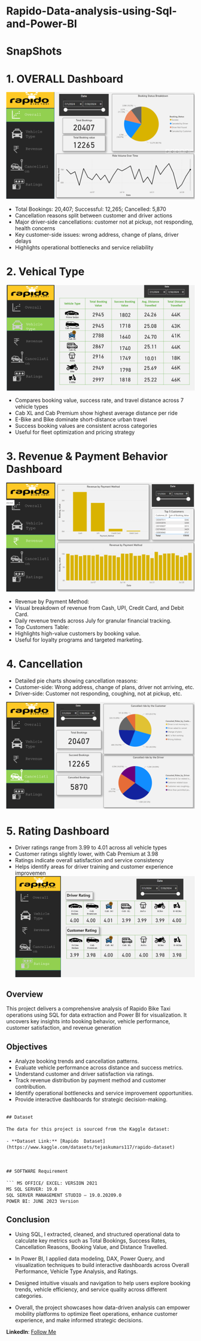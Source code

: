 # Rapido-Data-analysis-using-Sql-and-Power-BI

# SnapShots
# 1. OVERALL Dashboard

![](https://github.com/tktejas117/Rapido-Data-analysis-using-Sql-and-Power-BI/blob/main/Snapshots/Overall.png)

- Total Bookings: 20,407; Successful: 12,265; Cancelled: 5,870
- Cancellation reasons split between customer and driver actions
- Major driver-side cancellations: customer not at pickup, not responding, health concerns
- Key customer-side issues: wrong address, change of plans, driver delays
- Highlights operational bottlenecks and service reliability

# 2. Vehical Type

![](https://github.com/tktejas117/Rapido-Data-analysis-using-Sql-and-Power-BI/blob/main/Snapshots/Vehical%20Type.png)

- Compares booking value, success rate, and travel distance across 7 vehicle types
- Cab XL and Cab Premium show highest average distance per ride
- E-Bike and Bike dominate short-distance urban travel
- Success booking values are consistent across categories
- Useful for fleet optimization and pricing strategy

# 3. Revenue & Payment Behavior Dashboard

![](https://github.com/tktejas117/Rapido-Data-analysis-using-Sql-and-Power-BI/blob/main/Snapshots/Revenue.png) 

- Revenue by Payment Method:
- Visual breakdown of revenue from Cash, UPI, Credit Card, and Debit Card.
- Daily revenue trends across July for granular financial tracking.
- Top Customers Table:
- Highlights high-value customers by booking value.
- Useful for loyalty programs and targeted marketing.

# 4. Cancellation
- Detailed pie charts showing cancellation reasons:
- Customer-side: Wrong address, change of plans, driver not arriving, etc.
- Driver-side: Customer not responding, coughing, not at pickup, etc.

![](https://github.com/tktejas117/Rapido-Data-analysis-using-Sql-and-Power-BI/blob/main/Snapshots/Cancell.png) 

# 5. Rating Dashboard
- Driver ratings range from 3.99 to 4.01 across all vehicle types
- Customer ratings slightly lower, with Cab Premium at 3.98
- Ratings indicate overall satisfaction and service consistency
- Helps identify areas for driver training and customer experience improvemen
![](https://github.com/tktejas117/Rapido-Data-analysis-using-Sql-and-Power-BI/blob/main/Snapshots/Ratings.png)

## Overview
This project delivers a comprehensive analysis of Rapido Bike Taxi operations using SQL for data extraction and Power BI for visualization. It uncovers key insights into booking behavior, vehicle performance, customer satisfaction, and revenue generation
## Objectives

- Analyze booking trends and cancellation patterns.
- Evaluate vehicle performance across distance and success metrics.
- Understand customer and driver satisfaction via ratings.
- Track revenue distribution by payment method and customer contribution.
- Identify operational bottlenecks and service improvement opportunities.
- Provide interactive dashboards for strategic decision-making.

```
  
## Dataset

The data for this project is sourced from the Kaggle dataset:

- **Dataset Link:** [Rapido  Dataset](https://www.kaggle.com/datasets/tejaskumars117/rapido-dataset)



## SOFTWARE Requirement

``` MS OFFICE/ EXCEL: VERSION 2021
MS SQL SERVER: 19.0
SQL SERVER MANAGEMENT STUDIO – 19.0.20209.0
POWER BI: JUNE 2023 Version 

```


## Conclusion
- Using SQL, I extracted, cleaned, and structured operational data to calculate key metrics such as Total Bookings, Success Rates, Cancellation Reasons, Booking Value, and Distance Travelled.

- In Power BI, I applied data modeling, DAX, Power Query, and visualization techniques to build interactive dashboards across Overall Performance, Vehicle Type Analysis, and Ratings.

- Designed intuitive visuals and navigation to help users explore booking trends, vehicle efficiency, and service quality across different categories.

- Overall, the project showcases how data-driven analysis can empower mobility platforms to optimize fleet operations, enhance customer experience, and make informed strategic decisions.



**LinkedIn**: [Follow Me](https://www.linkedin.com/in/tejas-kumar-s)

